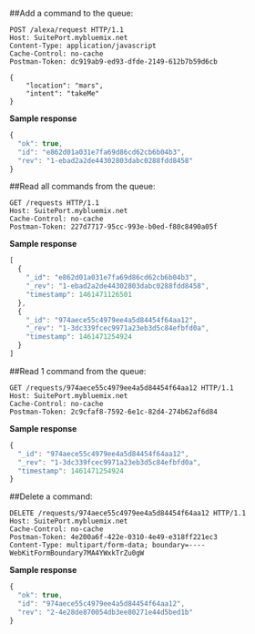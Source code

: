##Add a command to the queue:
```HTTP
POST /alexa/request HTTP/1.1
Host: SuitePort.mybluemix.net
Content-Type: application/javascript
Cache-Control: no-cache
Postman-Token: dc919ab9-ed93-dfde-2149-612b7b59d6cb

{
    "location": "mars",
    "intent": "takeMe"
}
```

**Sample response**
```javascript
{
  "ok": true,
  "id": "e862d01a031e7fa69d86cd62cb6b04b3",
  "rev": "1-ebad2a2de44302803dabc0288fdd8458"
}
```

##Read all commands from the queue:
```HTTP
GET /requests HTTP/1.1
Host: SuitePort.mybluemix.net
Cache-Control: no-cache
Postman-Token: 227d7717-95cc-993e-b0ed-f80c8490a05f

```

**Sample response**
```javascript
[
  {
    "_id": "e862d01a031e7fa69d86cd62cb6b04b3",
    "_rev": "1-ebad2a2de44302803dabc0288fdd8458",
    "timestamp": 1461471126501
  },
  {
    "_id": "974aece55c4979ee4a5d84454f64aa12",
    "_rev": "1-3dc339fcec9971a23eb3d5c84efbfd0a",
    "timestamp": 1461471254924
  }
]
```

##Read 1 command from the queue:
```HTTP
GET /requests/974aece55c4979ee4a5d84454f64aa12 HTTP/1.1
Host: SuitePort.mybluemix.net
Cache-Control: no-cache
Postman-Token: 2c9cfaf8-7592-6e1c-82d4-274b62af6d84
```

**Sample response**
```javascript
{
  "_id": "974aece55c4979ee4a5d84454f64aa12",
  "_rev": "1-3dc339fcec9971a23eb3d5c84efbfd0a",
  "timestamp": 1461471254924
}
```

##Delete a command:
```HTTP
DELETE /requests/974aece55c4979ee4a5d84454f64aa12 HTTP/1.1
Host: SuitePort.mybluemix.net
Cache-Control: no-cache
Postman-Token: 4e200a6f-422e-0310-4e49-e318ff221ec3
Content-Type: multipart/form-data; boundary=----WebKitFormBoundary7MA4YWxkTrZu0gW
```

**Sample response**
```javascript
{
  "ok": true,
  "id": "974aece55c4979ee4a5d84454f64aa12",
  "rev": "2-4e28de870054db3ee80271e44d5bed1b"
}
```
